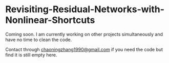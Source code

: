 # Revisiting-Residual-Networks-with-Nonlinear-Shortcuts
Coming soon. I am currently working on other projects simultaneously and have no time to clean the code.

Contact through chaoningzhang1990@gmail.com if you need the code but find it is still empty here.

